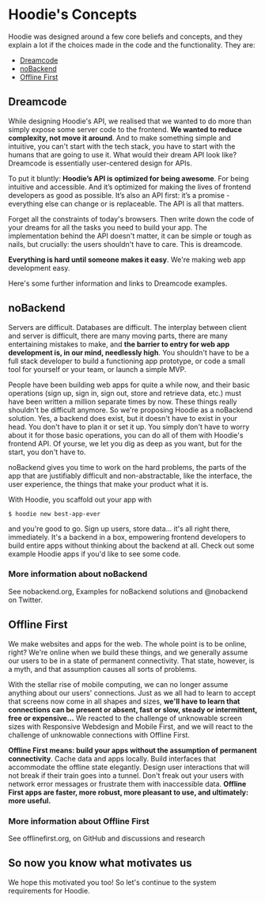Hoodie's Concepts
=================

Hoodie was designed around a few core beliefs and concepts, and they
explain a lot if the choices made in the code and the functionality.
They are:

-   [Dreamcode](#dreamcode)
-   [noBackend](#nobackend)
-   [Offline First](#offline-first)

Dreamcode
---------

While designing Hoodie's API, we realised that we wanted to do more than
simply expose some server code to the frontend. **We wanted to reduce
complexity, not move it around**. And to make something simple and
intuitive, you can't start with the tech stack, you have to start with
the humans that are going to use it. What would their dream API look
like? Dreamcode is essentially user-centered design for APIs.

To put it bluntly: **Hoodie’s API is optimized for being awesome**. For
being intuitive and accessible. And it’s optimized for making the lives
of frontend developers as good as possible. It’s also an API first: it’s
a promise - everything else can change or is replaceable. The API is all
that matters.

Forget all the constraints of today's browsers. Then write down the code
of your dreams for all the tasks you need to build your app. The
implementation behind the API doesn't matter, it can be simple or tough
as nails, but crucially: the users shouldn't have to care. This is
dreamcode.

**Everything is hard until someone makes it easy**. We're making web app
development easy.

Here's some further information and links to Dreamcode examples.

noBackend
---------

Servers are difficult. Databases are difficult. The interplay between
client and server is difficult, there are many moving parts, there are
many entertaining mistakes to make, and **the barrier to entry for web
app development is, in our mind, needlessly high**. You shouldn't have
to be a full stack developer to build a functioning app prototype, or
code a small tool for yourself or your team, or launch a simple MVP.

People have been building web apps for quite a while now, and their
basic operations (sign up, sign in, sign out, store and retrieve data,
etc.) must have been written a million separate times by now. These
things really shouldn't be difficult anymore. So we're proposing Hoodie
as a noBackend solution. Yes, a backend does exist, but it doesn't have
to exist in your head. You don't have to plan it or set it up. You
simply don't have to worry about it for those basic operations, you can
do all of them with Hoodie's frontend API. Of yourse, we let you dig as
deep as you want, but for the start, you don't have to.

noBackend gives you time to work on the hard problems, the parts of the
app that are justifiably difficult and non-abstractable, like the
interface, the user experience, the things that make your product what
it is.

With Hoodie, you scaffold out your app with

<pre><code class="language-bash">$ hoodie new best-app-ever</code></pre>
and you're good to go. Sign up users, store data… it's all right there,
immediately. It's a backend in a box, empowering frontend developers to
build entire apps without thinking about the backend at all. Check out
some example Hoodie apps if you'd like to see some code.

### More information about noBackend

See nobackend.org, Examples for noBackend solutions and @nobackend on
Twitter.

Offline First
-------------

We make websites and apps for the web. The whole point is to be online,
right? We're online when we build these things, and we generally assume
our users to be in a state of permanent connectivity. That state,
however, is a myth, and that assumption causes all sorts of problems.

With the stellar rise of mobile computing, we can no longer assume
anything about our users' connections. Just as we all had to learn to
accept that screens now come in all shapes and sizes, **we'll have to
learn that connections can be present or absent, fast or slow, steady or
intermittent, free or expensive…** We reacted to the challenge of
unknowable screen sizes with Responsive Webdesign and Mobile First, and
we will react to the challenge of unknowable connections with Offline
First.

**Offline First means: build your apps without the assumption of
permanent connectivity**. Cache data and apps locally. Build interfaces
that accommodate the offline state elegantly. Design user interactions
that will not break if their train goes into a tunnel. Don't freak out
your users with network error messages or frustrate them with
inaccessible data. **Offline First apps are faster, more robust, more
pleasant to use, and ultimately: more useful.**

### More information about Offline First

See offlinefirst.org, on GitHub and discussions and research

So now you know what motivates us
---------------------------------

We hope this motivated you too! So let's continue to the system
requirements for Hoodie.
